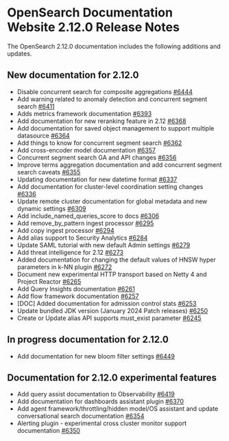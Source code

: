# OpenSearch Documentation Website 2.12.0 Release Notes

The OpenSearch 2.12.0 documentation includes the following additions and updates.

## New documentation for 2.12.0

- Disable concurrent search for composite aggregations [#6444](https://github.com/opensearch-project/documentation-website/pull/6444)
- Add warning related to anomaly detection and concurrent segment search [#6411](https://github.com/opensearch-project/documentation-website/pull/6411)
- Adds metrics framework documentation [#6393](https://github.com/opensearch-project/documentation-website/pull/6393)
- Add documentation for new reranking feature in 2.12 [#6368](https://github.com/opensearch-project/documentation-website/pull/6368)
- Add documentation for saved object management to support multiple datasource [#6364](https://github.com/opensearch-project/documentation-website/pull/6364)
- Add things to know for concurrent segment search [#6362](https://github.com/opensearch-project/documentation-website/pull/6362)
- Add cross-encoder model documentation [#6357](https://github.com/opensearch-project/documentation-website/pull/6357)
- Concurrent segment search GA and API changes [#6356](https://github.com/opensearch-project/documentation-website/pull/6356)
- Improve terms aggregation documentation and add concurrent segment search caveats [#6355](https://github.com/opensearch-project/documentation-website/pull/6355)
- Updating documentation for new datetime format [#6337](https://github.com/opensearch-project/documentation-website/pull/6337)
- Add documentation for cluster-level coordination setting changes [#6336](https://github.com/opensearch-project/documentation-website/pull/6336)
- Update remote cluster documentation for global metadata and new dynamic settings [#6309](https://github.com/opensearch-project/documentation-website/pull/6309)
- Add include_named_queries_score to docs [#6306](https://github.com/opensearch-project/documentation-website/pull/6306)
- Add remove_by_pattern ingest processor [#6295](https://github.com/opensearch-project/documentation-website/pull/6295)
- Add copy ingest processor [#6294](https://github.com/opensearch-project/documentation-website/pull/6294)
- Add alias support to Security Analytics [#6284](https://github.com/opensearch-project/documentation-website/pull/6284)
- Update SAML tutorial with new default Admin settings [#6279](https://github.com/opensearch-project/documentation-website/pull/6279)
- Add threat intelligence for 2.12 [#6273](https://github.com/opensearch-project/documentation-website/pull/6273)
- Added documentation for changing the default values of HNSW hyper parameters in k-NN plugin [#6272](https://github.com/opensearch-project/documentation-website/pull/6272)
- Document new experimental HTTP transport based on Netty 4 and Project Reactor [#6265](https://github.com/opensearch-project/documentation-website/pull/6265)
- Add Query Insights documentation [#6261](https://github.com/opensearch-project/documentation-website/pull/6261)
- Add flow framework documentation [#6257](https://github.com/opensearch-project/documentation-website/pull/6257)
- [DOC] Added documentation for admission control stats [#6253](https://github.com/opensearch-project/documentation-website/pull/6253)
- Update bundled JDK version (January 2024 Patch releases) [#6250](https://github.com/opensearch-project/documentation-website/pull/6250)
- Create or Update alias API supports must_exist parameter [#6245](https://github.com/opensearch-project/documentation-website/pull/6245)

## In progress documentation for 2.12.0

- Add documentation for new bloom filter settings [#6449](https://github.com/opensearch-project/documentation-website/pull/6449)

## Documentation for 2.12.0 experimental features

- Add query assist documentation to Observability [#6419](https://github.com/opensearch-project/documentation-website/pull/6419)
- Add documentation for dashboards assistant plugin [#6370](https://github.com/opensearch-project/documentation-website/pull/6370)
- Add agent framework/throttling/hidden model/OS assistant and update conversational search documentation [#6354](https://github.com/opensearch-project/documentation-website/pull/6354)
- Alerting plugin - experimental cross cluster monitor support documentation [#6350](https://github.com/opensearch-project/documentation-website/pull/6350)

